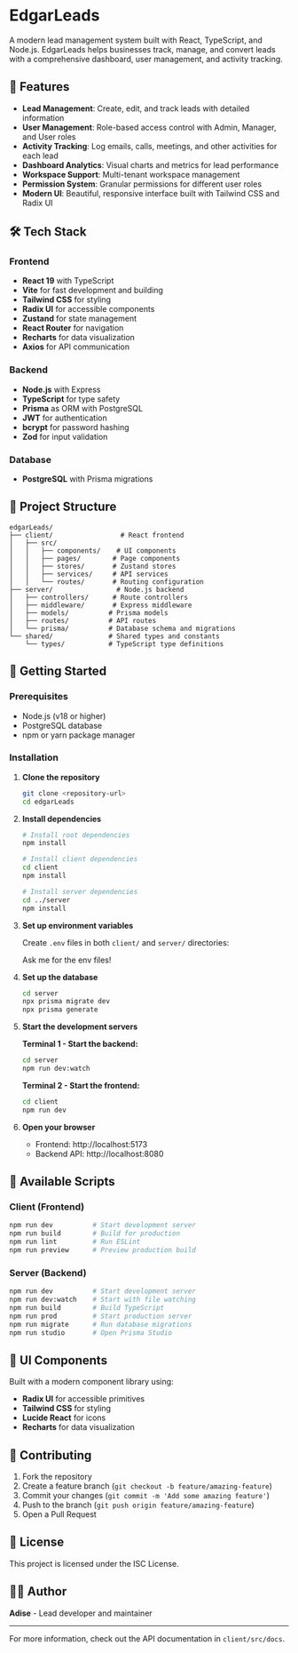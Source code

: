 # EdgarLeads

A modern lead management system built with React, TypeScript, and Node.js. EdgarLeads helps businesses track, manage, and convert leads with a comprehensive dashboard, user management, and activity tracking.

## 🚀 Features

- **Lead Management**: Create, edit, and track leads with detailed information
- **User Management**: Role-based access control with Admin, Manager, and User roles
- **Activity Tracking**: Log emails, calls, meetings, and other activities for each lead
- **Dashboard Analytics**: Visual charts and metrics for lead performance
- **Workspace Support**: Multi-tenant workspace management
- **Permission System**: Granular permissions for different user roles
- **Modern UI**: Beautiful, responsive interface built with Tailwind CSS and Radix UI

## 🛠️ Tech Stack

### Frontend

- **React 19** with TypeScript
- **Vite** for fast development and building
- **Tailwind CSS** for styling
- **Radix UI** for accessible components
- **Zustand** for state management
- **React Router** for navigation
- **Recharts** for data visualization
- **Axios** for API communication

### Backend

- **Node.js** with Express
- **TypeScript** for type safety
- **Prisma** as ORM with PostgreSQL
- **JWT** for authentication
- **bcrypt** for password hashing
- **Zod** for input validation

### Database

- **PostgreSQL** with Prisma migrations

## 📁 Project Structure

```
edgarLeads/
├── client/                 # React frontend
│   ├── src/
│   │   ├── components/    # UI components
│   │   ├── pages/        # Page components
│   │   ├── stores/       # Zustand stores
│   │   ├── services/     # API services
│   │   └── routes/       # Routing configuration
├── server/                # Node.js backend
│   ├── controllers/      # Route controllers
│   ├── middleware/       # Express middleware
│   ├── models/          # Prisma models
│   ├── routes/          # API routes
│   └── prisma/          # Database schema and migrations
└── shared/              # Shared types and constants
    └── types/           # TypeScript type definitions
```

## 🚀 Getting Started

### Prerequisites

- Node.js (v18 or higher)
- PostgreSQL database
- npm or yarn package manager

### Installation

1. **Clone the repository**

   ```bash
   git clone <repository-url>
   cd edgarLeads
   ```

2. **Install dependencies**

   ```bash
   # Install root dependencies
   npm install

   # Install client dependencies
   cd client
   npm install

   # Install server dependencies
   cd ../server
   npm install
   ```

3. **Set up environment variables**

   Create `.env` files in both `client/` and `server/` directories:

   Ask me for the env files!

4. **Set up the database**

   ```bash
   cd server
   npx prisma migrate dev
   npx prisma generate
   ```

5. **Start the development servers**

   **Terminal 1 - Start the backend:**

   ```bash
   cd server
   npm run dev:watch
   ```

   **Terminal 2 - Start the frontend:**

   ```bash
   cd client
   npm run dev
   ```

6. **Open your browser**
   - Frontend: http://localhost:5173
   - Backend API: http://localhost:8080

## 🔧 Available Scripts

### Client (Frontend)

```bash
npm run dev          # Start development server
npm run build        # Build for production
npm run lint         # Run ESLint
npm run preview      # Preview production build
```

### Server (Backend)

```bash
npm run dev          # Start development server
npm run dev:watch    # Start with file watching
npm run build        # Build TypeScript
npm run prod         # Start production server
npm run migrate      # Run database migrations
npm run studio       # Open Prisma Studio
```

## 🎨 UI Components

Built with a modern component library using:

- **Radix UI** for accessible primitives
- **Tailwind CSS** for styling
- **Lucide React** for icons
- **Recharts** for data visualization

## 🤝 Contributing

1. Fork the repository
2. Create a feature branch (`git checkout -b feature/amazing-feature`)
3. Commit your changes (`git commit -m 'Add some amazing feature'`)
4. Push to the branch (`git push origin feature/amazing-feature`)
5. Open a Pull Request

## 📝 License

This project is licensed under the ISC License.

## 👨‍💻 Author

**Adise** - Lead developer and maintainer

---

For more information, check out the API documentation in `client/src/docs`.
